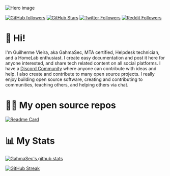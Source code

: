 
![Hero image](https://raw.githubusercontent.com/gahmasec/images/master/GitHubHeader.png)

[![GitHub followers](https://img.shields.io/github/followers/gahmasec?logo=GitHub&style=for-the-badge)](https://github.com/gahmasec)
[![GitHub Stars](https://img.shields.io/github/stars/gahmasec?logo=github&style=for-the-badge)](https://github.com/gahmasec)
[![Twitter Followers](https://img.shields.io/twitter/follow/gahmasec?color=0E7FC0&logo=twitter&style=for-the-badge&label=Twitter)](https://twitter.com/gahmasec)
[![Reddit Followers](https://img.shields.io/reddit/user-karma/combined/gahmasec?color=0E7FC0&logo=reddit&style=for-the-badge&label=Reddit)](https://new.reddit.com/user/gahmasec)
# 👋 Hi!

I'm Guilherme Vieira, aka GahmaSec, MTA certified, Helpdesk technician, and a HomeLab enthusiast. I create easy documentation and post it here for anyone interested, and share tech related content on all social platforms. I have a [Discord Community](https://discord) where anyone can contribute with ideas and help. I also create and contribute to many open source projects. I really enjoy building open source software, creating and contributing to communities, teaching others, and helping others via chat.

# 🧑‍💻 My open source repos

[![Readme Card](https://github-readme-stats.vercel.app/api/pin/?username=gahmasec&repo=IMDb-Scraping&theme=radical)](https://github.com/gahmasec/IMDb-Scraping)

# 📊 My Stats

[![GahmaSec's github stats](https://github-readme-stats.vercel.app/api?username=gahmasec&show_icons=true&count_private=true&theme=radical&hide=stars)](https://github.com/gahmasec)

[![GitHub Streak](https://github-readme-streak-stats.herokuapp.com/?user=gahmasec&theme=dark&count_private=true&theme=radical)](https://github.com/gahmasec)
